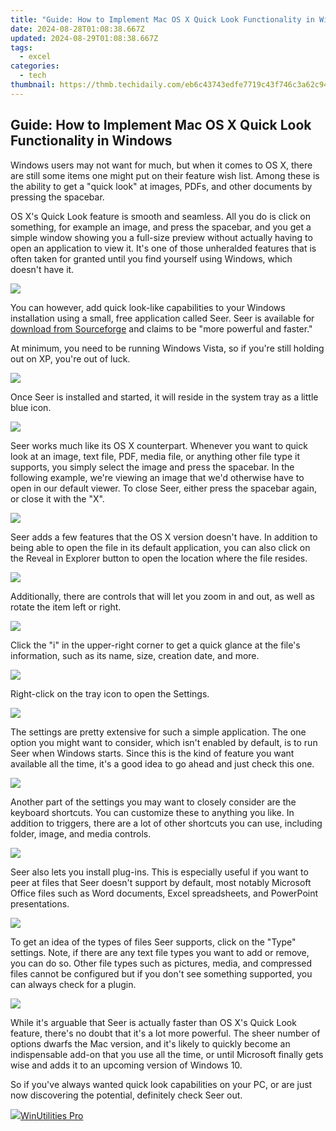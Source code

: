 ```yaml
---
title: "Guide: How to Implement Mac OS X Quick Look Functionality in Windows"
date: 2024-08-28T01:08:38.667Z
updated: 2024-08-29T01:08:38.667Z
tags:
  - excel
categories:
  - tech
thumbnail: https://thmb.techidaily.com/eb6c43743edfe7719c43f746c3a62c94afe56182a98c24ab59e2903c5366daaa.jpg
---
```


## Guide: How to Implement Mac OS X Quick Look Functionality in Windows

Windows users may not want for much, but when it comes to OS X, there are still some items one might put on their feature wish list. Among these is the ability to get a "quick look" at images, PDFs, and other documents by pressing the spacebar.

 OS X's Quick Look feature is smooth and seamless. All you do is click on something, for example an image, and press the spacebar, and you get a simple window showing you a full-size preview without actually having to open an application to view it. It's one of those unheralded features that is often taken for granted until you find yourself using Windows, which doesn't have it.

![](https://static1.howtogeekimages.com/wordpress/wp-content/uploads/2016/04/img_5707dccbc0021.jpg) 

 You can however, add quick look-like capabilities to your Windows installation using a small, free application called Seer. Seer is available for [download from Sourceforge](https://sourceforge.net/projects/ccseer/) and claims to be "more powerful and faster."

 At minimum, you need to be running Windows Vista, so if you're still holding out on XP, you're out of luck.

![](https://static1.howtogeekimages.com/wordpress/wp-content/uploads/2016/04/img_5707dd18310f8.png) 

 Once Seer is installed and started, it will reside in the system tray as a little blue icon.

![](https://static1.howtogeekimages.com/wordpress/wp-content/uploads/2016/04/img_5708555713438.png) 

 Seer works much like its OS X counterpart. Whenever you want to quick look at an image, text file, PDF, media file, or anything other file type it supports, you simply select the image and press the spacebar. In the following example, we're viewing an image that we'd otherwise have to open in our default viewer. To close Seer, either press the spacebar again, or close it with the "X".

![](https://static1.howtogeekimages.com/wordpress/wp-content/uploads/2016/04/img_5707df1a39c49.jpg) 

 Seer adds a few features that the OS X version doesn't have. In addition to being able to open the file in its default application, you can also click on the Reveal in Explorer button to open the location where the file resides.

![](https://static1.howtogeekimages.com/wordpress/wp-content/uploads/2016/04/img_5707df802beb9.png) 

 Additionally, there are controls that will let you zoom in and out, as well as rotate the item left or right.

![](https://static1.howtogeekimages.com/wordpress/wp-content/uploads/2016/04/img_5707dfb5d9398.png) 

 Click the "i" in the upper-right corner to get a quick glance at the file's information, such as its name, size, creation date, and more.

![](https://static1.howtogeekimages.com/wordpress/wp-content/uploads/2016/04/img_5707e00235f0b.png) 

 Right-click on the tray icon to open the Settings.

![](https://static1.howtogeekimages.com/wordpress/wp-content/uploads/2016/04/img_5707e0818e9b5.png) 

 The settings are pretty extensive for such a simple application. The one option you might want to consider, which isn't enabled by default, is to run Seer when Windows starts. Since this is the kind of feature you want available all the time, it's a good idea to go ahead and just check this one.

![](https://static1.howtogeekimages.com/wordpress/wp-content/uploads/2016/04/img_5707e0b66a966.png) 

 Another part of the settings you may want to closely consider are the keyboard shortcuts. You can customize these to anything you like. In addition to triggers, there are a lot of other shortcuts you can use, including folder, image, and media controls.

![](https://static1.howtogeekimages.com/wordpress/wp-content/uploads/2016/04/img_5707e591cb5ed.png) 

 Seer also lets you install plug-ins. This is especially useful if you want to peer at files that Seer doesn't support by default, most notably Microsoft Office files such as Word documents, Excel spreadsheets, and PowerPoint presentations.

![](https://static1.howtogeekimages.com/wordpress/wp-content/uploads/2016/04/img_5707e81e055a5.png) 

 To get an idea of the types of files Seer supports, click on the "Type" settings. Note, if there are any text file types you want to add or remove, you can do so. Other file types such as pictures, media, and compressed files cannot be configured but if you don't see something supported, you can always check for a plugin.

![](https://static1.howtogeekimages.com/wordpress/wp-content/uploads/2016/04/img_5707e8bb9eb21.png) 

 While it's arguable that Seer is actually faster than OS X's Quick Look feature, there's no doubt that it's a lot more powerful. The sheer number of options dwarfs the Mac version, and it's likely to quickly become an indispensable add-on that you use all the time, or until Microsoft finally gets wise and adds it to an upcoming version of Windows 10.

 So if you've always wanted quick look capabilities on your PC, or are just now discovering the potential, definitely check Seer out.

<ins class="adsbygoogle"
     style="display:block"
     data-ad-format="autorelaxed"
     data-ad-client="ca-pub-7571918770474297"
     data-ad-slot="1223367746"></ins>



<ins class="adsbygoogle"
     style="display:block"
     data-ad-client="ca-pub-7571918770474297"
     data-ad-slot="8358498916"
     data-ad-format="auto"
     data-full-width-responsive="true"></ins>



<!-- affiliate ads begin -->
<a href="https://secure.2checkout.com/order/checkout.php?PRODS=4665597&QTY=1&AFFILIATE=108875&CART=1"><img src="https://www.pcclean.io/wp-content/uploads/2018/03/winutilities-box-130521.png" border="0">WinUtilities Pro</a>
<!-- affiliate ads end -->